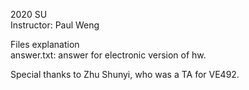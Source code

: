 2020 SU  
Instructor: Paul Weng

Files explanation  
answer.txt: answer for electronic version of hw.

Special thanks to Zhu Shunyi, who was a TA for VE492.
